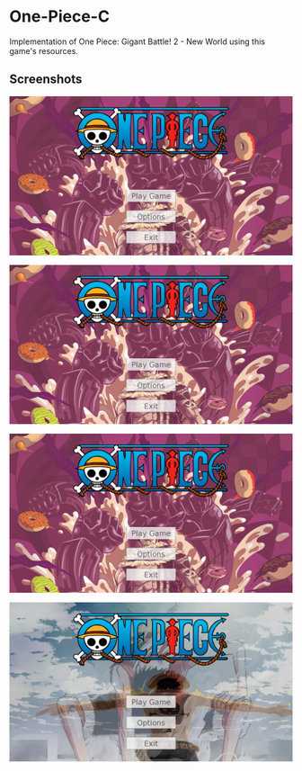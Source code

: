 # One-Piece-C
Implementation of One Piece: Gigant Battle! 2 - New World using this game's resources.

## Screenshots
![Menu](/img/sshot1.png)

![Menu1](/img/sshot1.png)

![Menu2](/img/sshot1.png)

![In-game](/img/sshot3.png)

